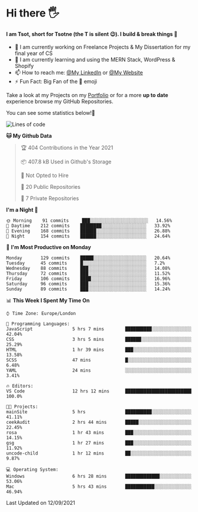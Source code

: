 # Hi there :raised_hand_with_fingers_splayed:
#### I am Tsot, short for Tsotne (the T is silent :wink:). I build & break things :space_invader:
- :telescope: I am currently working on Freelance Projects & My Dissertation for my final year of CS
- :seedling: I am currently learning and using the MERN Stack, WordPress & Shopify
- :mailbox: How to reach me: [@My LinkedIn](https://www.linkedin.com/in/tsotne-gvadzabia/) or [@My Website](https://tsotnegvadzabia.me/contact)
- :zap: Fun Fact: Big Fan of the :space_invader: emoji

Take a look at my Projects on my [Portfolio](https://tsotne.co.uk/) or for a more **up to date** experience browse my GitHub Repositories.

You can see some statistics below!:space_invader:
<!--START_SECTION:waka-->
![Lines of code](https://img.shields.io/badge/From%20Hello%20World%20I%27ve%20Written-3.5%20million%20lines%20of%20code-blue)

**🐱 My Github Data** 

> 🏆 404 Contributions in the Year 2021
 > 
> 📦 407.8 kB Used in Github's Storage 
 > 
> 🚫 Not Opted to Hire
 > 
> 📜 20 Public Repositories 
 > 
> 🔑 7 Private Repositories  
 > 
**I'm a Night 🦉** 

```text
🌞 Morning    91 commits     ███░░░░░░░░░░░░░░░░░░░░░░   14.56% 
🌆 Daytime    212 commits    ████████░░░░░░░░░░░░░░░░░   33.92% 
🌃 Evening    168 commits    ██████░░░░░░░░░░░░░░░░░░░   26.88% 
🌙 Night      154 commits    ██████░░░░░░░░░░░░░░░░░░░   24.64%

```
📅 **I'm Most Productive on Monday** 

```text
Monday       129 commits    █████░░░░░░░░░░░░░░░░░░░░   20.64% 
Tuesday      45 commits     █░░░░░░░░░░░░░░░░░░░░░░░░   7.2% 
Wednesday    88 commits     ███░░░░░░░░░░░░░░░░░░░░░░   14.08% 
Thursday     72 commits     ███░░░░░░░░░░░░░░░░░░░░░░   11.52% 
Friday       106 commits    ████░░░░░░░░░░░░░░░░░░░░░   16.96% 
Saturday     96 commits     ███░░░░░░░░░░░░░░░░░░░░░░   15.36% 
Sunday       89 commits     ███░░░░░░░░░░░░░░░░░░░░░░   14.24%

```


📊 **This Week I Spent My Time On** 

```text
⌚︎ Time Zone: Europe/London

💬 Programming Languages: 
JavaScript               5 hrs 7 mins        ██████████░░░░░░░░░░░░░░░   42.04% 
CSS                      3 hrs 5 mins        ██████░░░░░░░░░░░░░░░░░░░   25.29% 
HTML                     1 hr 39 mins        ███░░░░░░░░░░░░░░░░░░░░░░   13.58% 
SCSS                     47 mins             █░░░░░░░░░░░░░░░░░░░░░░░░   6.48% 
YAML                     24 mins             ░░░░░░░░░░░░░░░░░░░░░░░░░   3.41%

🔥 Editors: 
VS Code                  12 hrs 12 mins      █████████████████████████   100.0%

🐱‍💻 Projects: 
mainSite                 5 hrs               ██████████░░░░░░░░░░░░░░░   41.11% 
ceekAudit                2 hrs 44 mins       █████░░░░░░░░░░░░░░░░░░░░   22.45% 
rosa                     1 hr 43 mins        ███░░░░░░░░░░░░░░░░░░░░░░   14.15% 
gsg                      1 hr 27 mins        ███░░░░░░░░░░░░░░░░░░░░░░   11.92% 
uncode-child             1 hr 12 mins        ██░░░░░░░░░░░░░░░░░░░░░░░   9.87%

💻 Operating System: 
Windows                  6 hrs 28 mins       █████████████░░░░░░░░░░░░   53.06% 
Mac                      5 hrs 43 mins       ███████████░░░░░░░░░░░░░░   46.94%

```


 Last Updated on 12/09/2021
<!--END_SECTION:waka-->
